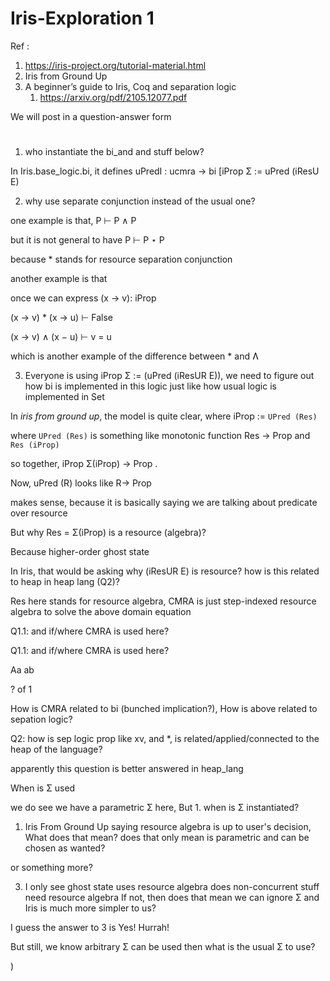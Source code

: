# Iris-Exploration 1

Ref : 
1. https://iris-project.org/tutorial-material.html
2. Iris from Ground Up
3. A beginner’s guide to Iris, Coq and separation logic
   1. https://arxiv.org/pdf/2105.12077.pdf

We will post in a question-answer form
#

1. who instantiate the bi_and and stuff below? 

In Iris.base_logic.bi, it defines uPredI : ucmra -> bi [iProp Σ := uPred (iResU E) 

2. why use separate conjunction instead of the usual one? 

one example is that, P ⊢ P ∧ P

but it is not general to have P ⊢ P ⋆ P 

because * stands for resource separation conjunction 

another example is that

once we can express (x → v): iProp

(x → v) * (x → u) ⊢ False 

(x → v) ∧ (x − u) ⊢ v = u 

which is another example of the difference between * and Ʌ 

3. Everyone is using iProp Σ := (uPred (iResUR E)),
we need to figure out how bi is implemented in this logic just like how usual logic is implemented in Set 

In *iris from ground up*, the model is quite clear, where iProp := `UPred (Res)`

where `UPred (Res)` is something like monotonic function Res → Prop and 
      `Res (iProp)` 

 so together, iProp Σ(iProp) -> Prop .

 Now, uPred (R) looks like R→ Prop

makes sense, because it is basically saying we are talking about predicate over resource

 But why Res = Σ(iProp) is a resource (algebra)?

Because higher-order ghost state

In Iris, that would be asking why (iResUR E) is resource? how is this related to heap in heap lang (Q2)? 

 Res here stands for resource algebra, CMRA is just step-indexed resource algebra to solve the above domain equation 

Q1.1: and if/where CMRA is used here? 

 Q1.1: and if/where CMRA is used here? 

Aa ab

? of 1

 How is CMRA related to bi (bunched implication?),   How is above related to sepation logic? 

 Q2: how is sep logic prop like xv, and *, is related/applied/connected to the heap of the language?

apparently this question is better answered in heap_lang 

 When is Σ used 

we do see we have a parametric Σ here, But 1. when is Σ instantiated?

1. Iris From Ground Up saying resource algebra is up to user's decision, What does that mean? does that only mean is parametric and can be chosen as wanted?

or something more?

3. I only see ghost state uses resource algebra does non-concurrent stuff need resource algebra If not, then does that mean we can ignore Σ and Iris is much more simpler to us?

I guess the answer to 3 is Yes! Hurrah!

But still, we know arbitrary Σ can be used then what is the usual Σ to use?

)